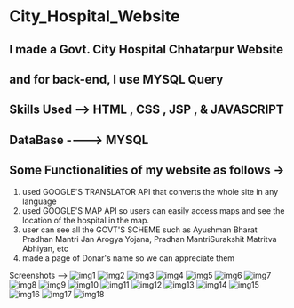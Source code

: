 # City_Hospital_Website

  I made a Govt. City Hospital Chhatarpur Website 
--------------------------------------
and for back-end, I use MYSQL Query
-----------------------------------
Skills Used --> HTML , CSS , JSP , &  JAVASCRIPT
---------------------------------------------

DataBase ----> MYSQL
-----------------------------------------

Some Functionalities of my website as follows ->
---------------------------------------------------------

1.  used GOOGLE'S TRANSLATOR API that converts the whole site in any language
2.  used GOOGLE'S MAP API so users can easily access maps and see the location of the hospital in the map.
3.  user can see all the GOVT'S SCHEME such as Ayushman Bharat Pradhan Mantri Jan Arogya Yojana, Pradhan MantriSurakshit Matritva Abhiyan, etc
4. made a page of Donar's name so we can appreciate them

Screenshots -->
![img1](https://user-images.githubusercontent.com/64797556/93124069-b18de980-f6e6-11ea-92e6-94a671b73f9a.PNG)
![img2](https://user-images.githubusercontent.com/64797556/93124076-b5ba0700-f6e6-11ea-9517-0ea32e7440b7.PNG)
![img3](https://user-images.githubusercontent.com/64797556/93124077-b6529d80-f6e6-11ea-86db-e66ce55401ad.PNG)
![img4](https://user-images.githubusercontent.com/64797556/93124079-b8b4f780-f6e6-11ea-8de9-b1ac523b0e83.PNG)
![img5](https://user-images.githubusercontent.com/64797556/93124083-bb175180-f6e6-11ea-8375-89199bf556d6.PNG)
![img6](https://user-images.githubusercontent.com/64797556/93124090-bc487e80-f6e6-11ea-9140-4c53dfe571b1.PNG)
![img7](https://user-images.githubusercontent.com/64797556/93124092-bd79ab80-f6e6-11ea-9faf-3dd0c4f8d4e0.PNG)
![img8](https://user-images.githubusercontent.com/64797556/93124101-bfdc0580-f6e6-11ea-8cbb-6675fad73a35.PNG)
![img9](https://user-images.githubusercontent.com/64797556/93124104-c0749c00-f6e6-11ea-9930-a0833f934f29.PNG)
![img10](https://user-images.githubusercontent.com/64797556/93124108-c10d3280-f6e6-11ea-8633-c9ba8bc9d726.PNG)
![img11](https://user-images.githubusercontent.com/64797556/93124114-c23e5f80-f6e6-11ea-8fff-08a5721164f4.PNG)
![img12](https://user-images.githubusercontent.com/64797556/93124116-c36f8c80-f6e6-11ea-9f32-b6d20ff2ef46.PNG)
![img13](https://user-images.githubusercontent.com/64797556/93124121-c4a0b980-f6e6-11ea-9645-bba2f9b760a4.PNG)
![img14](https://user-images.githubusercontent.com/64797556/93124126-c5d1e680-f6e6-11ea-9927-4420cc0c150d.PNG)
![img15](https://user-images.githubusercontent.com/64797556/93124128-c66a7d00-f6e6-11ea-9ff4-40dc38c3b7b2.PNG)
![img16](https://user-images.githubusercontent.com/64797556/93124135-c8344080-f6e6-11ea-8f6b-e82f3a209153.PNG)
![img17](https://user-images.githubusercontent.com/64797556/93124141-c8ccd700-f6e6-11ea-98cc-5b863d72ced8.PNG)
![img18](https://user-images.githubusercontent.com/64797556/93124144-c9656d80-f6e6-11ea-9723-b7f12fa57a0a.PNG)
